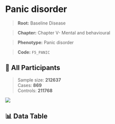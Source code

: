 # Panic disorder

> **Root:** Baseline Disease  

> **Chapter:** Chapter V- Mental and behavioural  

> **Phenotype:** Panic disorder  

> **Code:** `F5_PANIC`

## 🧪 All Participants  
> Sample size: **212637**  
> Cases: **869**  
> Controls: **211768**
<img src="/Sensitive/Figures/ALL/Incidence/F5_PANIC.png"/>

## 📊 Data Table
<CsvTableMRF src="/Sensitive/Data/ALL/Incidence/COX_F5_PANIC.csv"/>

